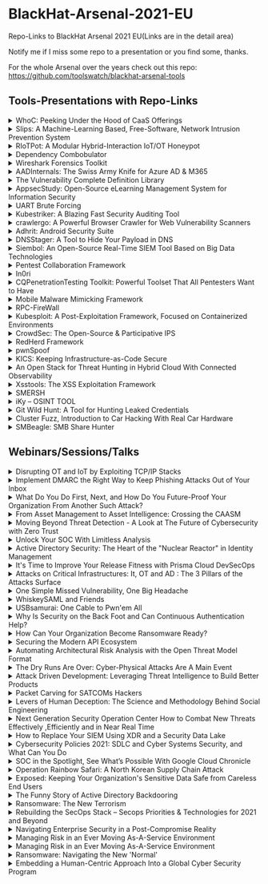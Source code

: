 # BlackHat-Arsenal-2021-EU
Repo-Links to BlackHat Arsenal 2021 EU(Links are in the detail area)

Notify me if I miss some repo to a presentation or you find some, thanks.

For the whole Arsenal over the years check out this repo:
https://github.com/toolswatch/blackhat-arsenal-tools

## Tools-Presentations with Repo-Links

<details>
  <summary>WhoC: Peeking Under the Hood of CaaS Offerings</summary>
  
Running your business-critical applications on the public cloud involves trust. You trust your cloud provider to separate your workloads from other customers' workloads. You trust your cloud provider to patch and update their software and hardware stack. For those of us with trust issues, blindly running our applications in the public cloud can be tough. Fortunately, trust can be earned through visibility, and that's where WhoC can help. WhoC provides a bit of visibility into how Container-as-a-Service (CaaS) offerings run our containers.

WhoC (Who Contains) is a container image that upon execution extracts the underlying container runtime. It doesn't try to identify the underlying runtime based on the container's cgroup configuration, the existence of a '.dockerenv' file or any other known trick. WhoC exfiltrates the actual container runtime binary from the underlying host.

In this talk Yuval will walk you through how WhoC works and show a demo in a popular CaaS offering. You'll learn a surprising truth: Linux containers can actually access one host file - the container runtime. 
  
  [https://github.com/twistlock/whoc](WhoC)

</details>

<details>
  <summary>Slips: A Machine-Learning Based, Free-Software, Network Intrusion Prevention System</summary>
  
Slips is a behavioral-based intrusion prevention system, and the first free software to use machine learning to detect attacks in the network. It is a modular system that profiles the behavior of IP addresses and performs detections in time windows. Slips' modules detect a range of attacks both to and from the protected device. Slips connects to other Slips using P2P, and exports alerts to other systems.

Slips works in several directionality modes. The concept of home network is not used to choose which detection to apply, but to choose which profile to analyze. The user can choose to detect attacks coming *to* or going *from* these profiles. This makes it easy to protect your network but also to focus on infected computers inside your network.

Among its modules, Slips includes the download/manage of external Threat Intelligence feed (including our laboratory's own TI feed), whois/asn/geocountry enrichment, a LSTM neural net for malicious behavior detection, port scanning detection (vertical and horizontal) on flows, long connection detection, etc. The decisions to block profiles or not are based on ensembling
algorithms. The P2P module connects to other Slips to share detection alerts.

Slips can read packets from the network, pcap, Suricata, Zeek, Argus and Nfdump, and can output alerts files and summaries. Having Zeek as a base tool, Slips can correctly build a sorted timeline of flows combining all Zeek logs. Slips can send alerts using the STIX/TAXII protocol.

More importantly, the Kalipso Node.js interface allows the analysts to see the profiles' behaviors and detections performed by Slips modules directly in the console. Kalipso displays the flows of each profile and time window and compares those connections in charts/bars. It also summarizes the whois/asn/geocountry information for each IP that communicates with a protected device.

  
  [https://github.com/stratosphereips/StratosphereLinuxIPS](Slips)

</details>

<details>
  <summary>RIoTPot: A Modular Hybrid-Interaction IoT/OT Honeypot</summary>
  
  With attacks against Internet of Things (IoT) and Operational Technology (OT) protocols increasing, we need proper defensive tools as well as methods for studying adversarial techniques. RIoTPot is a novel IoT/OT honeypot that is written in Go and moves beyond the traditional binary world of low vs. high interaction level. It achieves this via a modular architecture that allows for hybrid deployment of low-interaction along with high-interaction components (based on containerization techniques) as per users' preferences. RIoTPot emulates a multitude of common IoT and OT protocols such as CoAP, MQTT, Modbus, Telnet, AMQP, SSH, HTTP and UPnP.
  
  [https://github.com/aau-network-security/riotpot](RIoTPot)

</details>

<details>
  <summary>Dependency Combobulator</summary>
  The Dependency Combobulator is a modular and extensible framework to detect and prevent dependency confusion leakage and potential attacks. This facilitates a holistic approach for ensure secure application releases that can be evaluated against different sources (e.g., GitHub, Artifactory) and many package management schemes (e.g., ndm, pip, maven).

The framework can be used by security auditors, pentesters and even baked into an enterprise's application security program and release cycle in an automated fashion.
 
  https://pythonrepo.com/repo/apiiro-combobulator-python-security

</details>

<details>
  <summary>Wireshark Forensics Toolkit</summary>
  
  Wireshark is the most widely used network traffic analyzer. It is an important tool for both live traffic analysis & forensic analysis for forensic/malware analysts. Even though Wireshark provides incredibly powerful functionalities for protocol parsing & filtering, it does not provide any contextual information about network endpoints. For a typical analyst, who has to comb through GBs of PCAP files to identify malicious activity, it's like finding a needle in a haystack.

Wireshark Forensics Toolkit is a cross-platform Wireshark plugin that correlates network traffic data with threat intelligence, asset categorization & vulnerability data to speed up network forensic analysis. It does it by extending Wireshark native search filter functionality to allow filtering based on these additional contextual attributes. It works with both PCAP files and real-time traffic captures.

This toolkit provides the following functionality
- Loads malicious Indicators CSV exported from Threat Intelligence Platforms like MISP and associates it with each source/destination IP from network traffic
- Loads asset classification information based on IP-Range to Asset Type mapping which enables filtering incoming/outgoing traffic from a specific type of assets (e.g. filter for 'Database Server', 'Employee Laptop' etc)
- Loads exported vulnerability scan information exported from Qualys/Nessus map IP to CVEs.
- Extends native Wireshark filter functionality to allow filtering based severity, source, asset type & CVE information for each source or destination IP address in network logs

[https://github.com/rjbhide/wireshark-forensics-plugin](wireshark-forensics-plugin)
</details>


<details>
  <summary>AADInternals: The Swiss Army Knife for Azure AD & M365</summary>
  
AADInternals is a popular attacking and administration toolkit for Azure Active Directory and Microsoft 365, used by red and blue teamers worldwide. The toolkit is written in PowerShell, making it easy to install and use by anyone familiar with the Microsoft ecosystem.

With AADInternals, one can create backdoors, perform elevation of privilege and denial-of-service attacks, extract information, and even bypass multi-factor authentication (MFA).

Join this session to see in action the research results conducted during the past two years, including a new technique to extract AD FS signing certificates remotely.
  
https://github.com/Gerenios/AADInternals

</details>

<details>
  <summary>The Vulnerability Complete Definition Library</summary>
  
More and more security researchers treat source code as a database and use code patterns to search or query potential vulnerabilities. At the Black Hat 2021 USA conference, the 360 ​​Alpha Lab team disclosed how to use code patterns to find 11 CVEs on Chrome, and developed a 0day exploit based on this. The code pattern is essentially a set of conditions for the code, and the code that satisfies certain conditions is very likely to have vulnerabilities. However, the industry does not seem to have a publicly available tool that can accurately describe or define the necessary and sufficient conditions for a specific vulnerability. Although CodeQL (https://securitylab.github.com/tools/codeql/) is already trying to convert the vulnerability described in natural language in Common Weakness Enumeration (https://cwe.mitre.org/) into query sentences , But most of its query conditions are sufficient and non-essential conditions to form a specific vulnerability, that is, it does not include all the circumstances that form this vulnerability. These query sentences avoid the conditions that CodeQL is difficult to process or describe to improve the success rate of the query. And I personally think that the grammatical rules of SQL often cannot intuitively describe the constraints of the code and the code running process, and a large number of built-in query processes also make the learning cost higher.

Therefore, I have developed a complete definition library for vulnerabilities and believe that this library has two main advantages. First, this library can describe constraints with syntax, design ideas, and keywords similar to the code used by developers, which makes this tool have a lower learning cost. Second, this library is designed to describe the necessary and sufficient conditions for the formation of vulnerabilities. The necessary and sufficient conditions here is used to describe all possible situations that form the vulnerabilities. We should not artificially modify the search conditions to make it easier for the algorithm of the search program to search for results, but should let the search algorithm determine by itself how to search can speed up the display of results.

This library is developed based on LLVM's AST (Abstract Syntax Tree) and the constraint solver STP (Simple Theorem Prover), and supports the description of constraints on objects such as control flow, data flow, value size, variable relations, variable types, variable names, etc. The library will also contain a batch of vulnerability definitions I wrote and a simple search algorithm. I will use a simple example to demonstrate how the algorithm finds a vulnerability in a specific situation based on the vulnerability definition. All source code will be hosted on github, you can download and study by yourself.  
  
 https://github.com/antgroup-arclab/TheVulnerabilityCompleteDefinitionLibrary 

</details>


<details>
  <summary>AppsecStudy: Open-Source eLearning Management System for Information Security
</summary>
Because preventing vulnerability is less costly than redeveloping the complete application, infosec education and training become more and more actual. As a result, developers can greatly reduce the risk and expense from cyber attacks in the future by creating secure code. In addition, training the team based on the security assessment results to correct actual errors provides ongoing protection for existing and future products.

Since studying is impossible without a practical part, providing hands-on lab training for developing teams is a necessary step.
AppsecStudy - an open-source platform for seminars, training, and organizing courses for practical information security for developers and IT specialists. This tool has all the built-in basic requirements needed for organizing normal and productive training.
  
https://appsec.study
  
https://github.com/zzzteph/appsec.study
  
</details>

<details>
  <summary>UART Brute Forcing</summary>
  
With the growth of embedded systems the ability to exploit UART has become a key component of a Hardware Vulnerability Assessment. This tool focuses on Bute Forcing UART connections on embedded devices. It allow uses to define a brute forcing process for a wide variety of embedded systems

https://github.com/Merimetso-Code/UART-Hacking
</details>

<details>
  <summary>Kubestriker: A Blazing Fast Security Auditing Tool</summary>
  
Kubestriker performs numerous in depth checks on kubernetes infrastructure to identify any misconfigurations which make organisations an easy target for attackers and safeguards against potential attacks on Kubernetes clusters.

https://github.com/vchinnipilli/kubestriker
  
</details>

<details>
  <summary>crawlergo: A Powerful Browser Crawler for Web Vulnerability Scanners</summary>
  
crawlergo is a browser crawler that uses chrome headless mode for URL collection. It dynamically finds all URL requests contained in a web page through powerful automated intelligent analysis and de-duplication, providing comprehensive and high quality input for subsequent web vulnerability scanning.
  
  https://github.com/Qianlitp/crawlergo
  
</details>

<details>
  <summary>Adhrit: Android Security Suite</summary>
  
Adhrit is an open-source Android application security analysis suite. The tool is an effort to find an efficient solution to all the needs of mobile security testing and automation. Adhrit has been built with a focus on flexibility and modularization. It currently uses the Ghera benchmarks to identify vulnerable code patterns in the bytecode. Apart from bytecode scanning, Adhrit can also identify hardcoded secrets within Android applications. The tool also comes with a built-in integration to popular softwares like Jira and Slack which can be configured to automate and streamline the Android application review process. Adhrit has been presented at conferences like Black Hat Asia, OWASP Seasides and Cysinfo.
  
https://github.com/abhi-r3v0/Adhrit
</details>

<details>
  <summary>DNSStager: A Tool to Hide Your Payload in DNS</summary>
  
  DNSStager is an open-source project based on Python used to hide and transfer your payload using DNS.

DNSStager will create a malicious DNS server that handles DNS requests to your domain and return your payload as a response to specific record requests such as AAAA or TXT records after splitting it into chunks and encoding the payload using different algorithms.

DNSStager can generate a custom agent written in C or GoLang that will resolve a sequence of domains, retrieve the payload, decode it and finally inject it into the memory based on any technique you want.

You can edit the code of the DNSStager agent as you wish, and build it using your own custom execution techniques.

The main goal of using DNSStager is to help red teamers/pentesters to deliver their payloads in a stealthy channel using DNS.

  
  https://github.com/mhaskar/DNSStager
</details>

<details>
  <summary>Siembol: An Open-Source Real-Time SIEM Tool Based on Big Data Technologies
</summary>
  Siembol is an in-house developed security data processing application, forming the core of an internal Security Data Platform.

Following the experience of using Splunk, and as early adopters of Apache Metron, the team needed a highly efficient, real-time event processing engine with fewer limitations and more enhanced features. With Metron now retired, Siembol hopes to give the community an evolved alternative.

Siembol improvements over Metron:
- Components for real-time alert escalation: CSIRT teams can easily create a rule-based alert from a single data source, or they can create advanced correlation rules that combine various data sources. Moreover, Siembol UI supports importing a Sigma rule into Siembol alerting.
- Ability to integrate with other systems using dedicated components and plugin architecture for easy integration with incident response tools
- Advanced parsing framework for building fault-tolerant parsers
- Enhanced enrichment component allowing for defining rules and joining enrichment tables
- Configurations and rules are defined by a modern Angular web application, with a git-based approval process
- Supports OAuth2/OIDC for authentication and authorization in Siembol UI
- Easy installation for use with prepared docker images, helm charts and quick start guide

Siembol Use Cases:
- SIEM log collection using open-source technologies
- Detection tool for discovery of leaks and attacks on infrastructure
- Real-time stream Sigma rule evaluation without need to index logs

 https://github.com/G-Research/siembol 
</details>

<details>
  <summary>Pentest Collaboration Framework</summary>
  
Pentest Collaboration Framework - An opensource, cross-platform and portable toolkit that allows you to exchange information on the penetration testing process. It also contains a model of differentiation of rights for use by several teams or independent researchers.

One of latest major updates from previous Black Hat conference is a new feature - issue templates library which allow pentesters to create issues much more faster!
  
  https://gitlab.com/invuls/pentest-projects/pcf
</details>

<details>
  <summary>In0ri</summary>
  
Have you ever wondered how many ways there are to detect a defacement attack?

- Based on hash
- Based on signature
- Differential comparison
- Machine learning

Well, quite a lot. Nowadays, machine learning have really developed, with increasing agility and accuracy, this is
a new approach in Cyber Security in general which can adapt to new attack techniques.

In this talk, we will be presenting In0ri - a defacement detection system utilizing image-classification convolutional neural network.
There's two ways to deploy and use In0ri:
- Running off crontab by periodically visiting the URL.
- Internal agent running off the web server

With the first method, we can directly check if a path has been defaced or not.
As a system administrator, we can use the second method to check a local website with an internal Agent.

In0ri the first source machine learning project to detect defacement attacks, we will show the process of installing, training and running In0ri. After that, we will show how it succeeds to get high quality of detecting the deface attacks by using deep learning.

  
  https://github.com/J4FSec/In0ri
  
</details>


<details>
  <summary>CQPenetrationTesting Toolkit: Powerful Toolset That All Pentesters Want to Have
</summary>
  CQ Penetration Testing Toolkit supports you in performing complex penetration tests as well as shows the ways to use them, and the situations in which they apply. It guides you through the process of gathering intel about network, workstations, and servers. Common technics for antimalware avoidance and bypass, lateral movement, and credential harvesting. The toolkit allows also for decrypting RSA keys and EFS protected files as well as blobs and objects protected by DPAPI and DPAPI-NG. This powerful toolkit is useful for those who are interested in penetration testing and professionals engaged in pen-testing working in the areas of database, system, network, or application administration. Among published presented tools are CQARPSpoofer, CQCat, CQDPAPIBlobDecrypter, CQMasterKeyDecrypt, CQReverseShellGen, and many more.

https://github.com/BlackDiverX/cqtools
  
</details>

<details>
  <summary>Mobile Malware Mimicking Framework</summary>
  
Emulating malware is a great way to gain insight into the behaviour of threat actors, and to fetch the newest malware samples and modules from the source. Emulating Android malware using virtual machines is a resource intensive task that does not scale well. To resolve this, I wrote the open-source Mobile Malware Mimicking framework, or m3 in short. The framework is built to easily and scalable emulate Android malware whilst using very few resources. Currently, the renowned Anubis and Cerberus families are supported within the framework.

m3's architecture focuses on three main points: simplicity, security, and scalability. To simplify the implementation of new families, the framework is written in Java, which allows the usage of decompiled code snippets. Additionally, the framework provides internal APIs to simplify the workflow. Each bot contains a phone object, which contains many commonly used Android features in plain Java, optimised for emulation purposes. This way, decompiled code only needs minor tweaks before it is executable within the framework. The framework is secure, as unknown commands are logged and furthermore ignored. Due to its open-source nature, anyone can audit and improve the project. Due to the plain Java implementation of the bots, the framework requires very little memory, compared to the virtual machines that would otherwise be required. Adding more bots barely increases the memory usage, allowing a single machine to handle dozens of bots at once.

To use m3, one must first create one or more bots and provide all required details, after which the bots can be emulated. Logging of activities is done per bot, in both the standard output, and a log file per bot. This provides analysts with a detailed overview of the activities that occurred over time.
  
  https://maxkersten.nl/projects/m3-framework/
  
  https://github.com/ThisIsLibra/m3
</details>

<details>
  <summary>RPC-FireWall</summary>
  
In Windows based environments, RPC is the main underlying protocol required for remote administration and for Active Directory services. As such, it is often used by IT admins, but also by ransomware and advanced attackers to spread by creating remote services, scheduled tasks, DCOM objects, etc. It is also a major component in the persistency phase of attacks such as active directory DCSync, and even DC vulnerabilities such as Zerologon.

The RPC-FireWall is a simple tool to operate, which can be used by security researchers and SOC teams. It places strategically located hooks in the Windows RPC runtime, which enables the operator to audit and control every RPC call. Security researchers can use it to trace and understand how various RPC based lateral movement techniques work. SOC teams can consume the audit information, which is stored to the Event logs, into their SIEM / XDR and use it to create numerous detection rules. The RPC-FireWall also acts as a - well, firewall - which allows defenders granular control over which RPC protocols and methods are allowed, from where, by whom, etc. while potentially malicious RPC calls could be blocked. 
  
https://github.com/zeronetworks/rpcfirewall
</details>

<details>
  <summary>Kubesploit: A Post-Exploitation Framework, Focused on Containerized Environments
</summary>
  
Kubesploit is a post-exploitation HTTP/2 Command & Control server and agent written in Golang, focused on containerized environments, and built on top of Merlin project by Russel Van Tuyl (@Ne0nd0g).
It supports Go modules and has container breakout modules, kubelet attack, and scanning modules.
  
https://github.com/cyberark/kubesploit
</details>

<details>
  <summary>CrowdSec: The Open-Source & Participative IPS</summary>    
Discover CrowdSec, the open-source & participative IPS, relying on both IP behavior analysis and IP reputation. CrowdSec analyzes visitor behavior & provides an adapted response to all kinds of attacks. The solution also enables users to protect each other. Each time an IP is blocked, all community members are informed so they can also block it. Already used in 105+ countries across 6 continents, the solution builds a real-time IP reputation database that will benefit individuals, companies, institutions etc.
    
 https://github.com/crowdsecurity/crowdsec
</details>

<details>
  <summary>RedHerd Framework</summary>
  
RedHerd is a collaborative serverless framework for orchestrating a geographically distributed set of assets in order to simulate/conduct complex offensive cyberspace operations. The design and implementation of RedHerd perfectly fit the Open Systems Architecture design pattern, thanks to the adoption of both open standards and wide-spread open source software components.

The framework allows to seamlessly deploy a ready-to-use infrastructure that can be adopted for effective conduct, simulation and training purposes, by reliably joining a real-world cyberspace battlefield in which red and blue teams challenge each other to reach their goals. These elements lead to the Offensive Cyberspace Operations as a Service (OCOaaS) paradigm, which involves a complete software solution, locally set up, remotely deployed or Cloud-based, offering a layer of abstraction placed in front of the operative infrastructure and tools.

In this way, the operational actors have the opportunity to focus on the task execution, while ignoring all of the collateral activities. In addition, OCOaaS provides a flexible and quickly deployable solution to reduce costs. The RedHerd framework is a practical implementation of this model empowering the approach with strong orchestration capabilities and other additional features.
  
https://github.com/redherd-project/redherd-framework  
</details>

<details>
  <summary>pwnSpoof</summary>
  
PWNSpoof produces realistic but unique incident response logs, with plenty of customisation options and an injected attack sequence to boot. Each user session (and we produce thousands over a customisable period of time) follows a dynamic pattern, which prevents simple filtering and delivers an authentic dataset. Currently pwnSpoof generates IIS logs for dummy banking and social media applications in the standard IIS log format (W3SVC) which can be consumed by most SIEM solutions. It injects a configurable number of attacks, including login bruteforce and parameter injection.

pwnSpoof randomises session times to produce a realistic pattern of activity that idles overnight and peaks during business hours. It randomises source IPs according to a weighted geo table, providing realistic iplocation patterns such as 99% UK and 1% EU. This allows us to set attacker source IPs to countries of hacking notoriety or allow it to blend in.

pwnSpoof is able to generate unique log bundles every time so is perfect for incident response and threat hunting training serials. The student then has to find the attack amongst the high entropy background noise in order to find the indicators of compromise and comprehend the attackers activity. Typically a student will need to identify which account was compromised, the timestamp of a log or the source IP of the attacker. pwnSpoof produces a seperate answer file, which can be used directly by the student or ingested by CTF tool for points based scoring.

There's no benefit to cheating, as every student has a different challenge.
  
https://github.com/punk-security/pwnspoof  
</details>


<details>
  <summary>KICS: Keeping Infrastructure-as-Code Secure</summary>
  
Infrastructure as Code (IaC) makes deploying cloud or container configurations scalable and faster. If you are launching a microservice into a Kubernetes cluster, or even building an entire AWS virtual infrastructure, IaC can automate the deployment. By building repeatable templates you can also ensure that deployments happen exactly as you design, every time.

However, errors in infrastructure configuration are now regarded as the second biggest cause of data breaches. There are many ways to give adversaries an advantage through security misconfigurations. Overly permissive storage volumes, unauthenticated database access, or ports left open to the internet have all been a cause of compromise. The solution? Treat your infrastructure code the same as your application code. During your build process, use tools to scan for infrastructure misconfigurations. When you find them raise alerts or even break the build. 

In this session, we will discuss common types of IaC misconfigurations, and demonstrate a free, open source security tool that developers can build into their pipelines to help protect infrastructure from compromise.
  
https://github.com/Checkmarx/kics  
</details>

<details>
  <summary>An Open Stack for Threat Hunting in Hybrid Cloud With Connected Observability
</summary>
  
We present a cloud-native threat hunting architecture built on open-source technologies. The security architecture integrates SysFlow and Kestrel to provide connected endpoint observability, edge analytics, and a cyber-reasoning stack that enables threat hunters to quickly and uniformly perform threat hunting and investigation across cloud and premise environments. This facilitates a new threat discovery methodology in which declarative hunting flows automate the search for behavioral attack patterns and indicators of compromise in telemetry data streams that are automatically tagged with attack TTPs. We show how these two open-source frameworks can deploy and scale natively on cloud environments to discover attacks and security breaches against cloud services and container infrastructures.

SysFlow is an open observability framework that lifts and normalizes the representation of system activities into a compact entity-relational format that records workload behaviors by connecting single-event and volumetric flow representations of process control flows, file interactions, and network communications. It drastically reduces data footprints over existing approaches and is particularly suitable for large scale cloud-wide monitoring and forensic investigation of sophisticated cyber-attacks that may not be discovered for long periods of time.

Kestrel is a threat hunting language for creating composable, reusable, and shareable hunt flows. It brings two key innovations to the security community: (i) a composable way of expressing hunting knowledge for threat hypothesis development and reasoning over entity-relational data abstractions, and (ii) an open-source language runtime to compute how to perform hunting steps and execute them in a distributed fashion at the local hunting site, remote data sources, and in the cloud.

We will demonstrate through live threat hunting scenarios how the two open-source projects can help create a powerful open platform for gaining operational awareness and alleviating key pain points in integrating security solutions into a "single-pane-of-glass" for effective and shareable threat hunting in the cloud.

https://github.com/opencybersecurityalliance/kestrel-lang
</details>

<details>
  <summary>Xsstools: The XSS Exploitation Framework</summary>
  
  XSS is one of the most common bug found on web application but the impact is often underestimated, and I think we can blame POC doing only an alert for that.While proving arbitrary code execution seems enough for bug hunters, people with less security knowledge may fail to grasp all the thing we can do with a bit of JavaScript.
It's our job to explain and prove the impact but writing custom payload for every scope can be tiresome, because a XSS can trigger it a lot of different context reusing the same attack is often impossible.

Xsstools is a new exploitation framework from bug bounty hunter and red teamer. It will help you build powerful and reusable payload that can be "compiled" to work in every situation.

The framework come with all the common goodies you might need:
- form submission with csrf token
- data exfiltration via multiple channels
- click and keylogger
- DOM manipulation
- Clickjacking helpers
- and much more

New features will be released for Black Hat armory:
- cache only spidering
- persistent exploitation

This tool is available on GitHub https://github.com/yeswehack/xsstools under GPL-3.0 License. 
</details>

<details>
  <summary>SMERSH</summary>

It's a collaborative open source tool to manage pentest campaigns.
You can install it via Docker ( it includes an Angular front end with a symfony API )
There is also a python client for the bearded ones.
The graphical interface allows you to add your scope and vulnerabilities and exchange information with your hacker partners in a Quick and easy way (also possible to generate report).

https://github.com/CMEPW/Smersh
  
</details>

<details>
  <summary>iKy – OSINT TOOL</summary>
  
iKy is an Open Source project. From an e-mail or other selectors (username, twitter, instagram, etc) it tries to collect data to later convert them into visual information
OSINT tools are many and varied. But with iKY it was sought, apart from a good performance, an attractive graphic visual supported by the fact that neuroscientifically the brain interprets images better and faster than numbers and letters

https://github.com/kennbroorg/iKy
</details>

<details>
  <summary>Git Wild Hunt: A Tool for Hunting Leaked Credentials
</summary>
  
Git Wild Hunt is a tool designed to search and identify leaked credentials at public repositories such as Github. Git Wild Hunt searches for footprints and patterns of over 38 of the most used secrets/credentials on the internet, especially those used in Devops and IT Operations. This tool helps developers and security operation departments discover leaked credentials in public repositories. This tool is also a recon tool for red teamers and pentesters, as it also provides metadata from leaks such as usernames, company names, secret types, and dates.

https://github.com/d1vious/git-wild-hunt
</details>

<details>
  <summary>Cluster Fuzz, Introduction to Car Hacking With Real Car Hardware</summary>
  
Join us for hands-on interaction with the PD0 'Car in a box' -- a fully working test platform for automotive security including most of the ECUs from a 2014 Peugeot 208. Attendees will receive a quick introduction to CAN bus networks, how they are insecure by default, and how this can be exploited to change data and displays. All laptops will be equipped with a nano-can adapter and an instrument cluster which will have some scripts to allow fuzzing of the clusters. As a bonus, we will be using Twitter to control some of the dials on PD0 by tweeting specific information.
  
https://github.com/mintynet/car-in-a-box
  
</details>

<details>
  <summary>SMBeagle: SMB Share Hunter</summary>
  
SMBeagle is executed on end-user devices with a standard domain users account.  SMBeagle will then identify all connected networks using existing mapped drives, application connections, local networks and subnet masks.  SMBeagle will then scan all identified network ranges for open SMB shares.  Once it finds an SMB connection it will audit the file and folder structure and record the applied permissions.

This information is logged in an elastic index to be dashboarded within Kibana.  Giving application owners and IT operation teams greater insight into what network shares are available to users and highlight insecure network shares which are susceptible to RANSOMWARE attacks.

SMBeagle can be run multiple times from multiple user contexts to identify the business risk to RANSOMWARE.

SMBeagle can be used during a pentest engagement to identify business-sensitive data and system credentials in configuration files and scripts. We believe SMBeagle will become a defacto tool for all stages of pentesting, allowing low privilege windows domain accounts to find vector for privilege escalation and allowing privileged accounts to quickly identify collections of sensitive business data.

Utilising elastic backend storage provides rich data filtering and analysis, with auto documentation.
  
https://github.com/punk-security/SMBeagle

</details>

## Webinars/Sessions/Talks

<details>
  <summary>Disrupting OT and IoT by Exploiting TCP/IP Stacks</summary>
  
We will demonstrate an attacker’s journey to disrupt a model smart building - which could be a residence, an office, or any critical facility like a hospital - using only TCP/IP stack vulnerabilities, which are known to affect large numbers of devices at a time.

Attendees will interact with a tool to identify the TCP/IP stack running on a target device (using techniques such as banner grabbing, ICMP querying and TCP fingerprinting), a static analysis tool to find DNS-based vulnerabilities on TCP/IP stacks, and finally an exploit scenario involving a DNS-based RCE on a development board, an FTP-based DoS on a PLC and a TCP-based DoS on the switch connecting them.

The physical effects on the model building include switching on or off lighting and ventilation systems. We will also discuss how a similar exploit scenario can lead to other types of physical effects in critical infrastructure.
 
  https://www.forescout.com/resources/amnesia33-how-tcp-ip-stacks-breed-critical-vulnerabilities-in-iot-ot-and-it-devices/
  
  !!!404 at the Webinar Link at the bottom of the pages!!! Maybe you got more luck

</details>

<details>
  <summary>Implement DMARC the Right Way to Keep Phishing Attacks Out of Your Inbox</summary>
  
DMARC, SPF, and DKIM are global anti-domain-spoofing standards, which can significantly decrease phishing attacks. Implemented correctly they allow you to monitor email traffic, quarantine suspicious emails and reject unauthorized emails. But less than 30% of organizations are actually using them. And even fewer are using them correctly.

In this session, Roger Grimes, KnowBe4’s Data-Driven Defense Evangelist, will teach you how to enable DMARC, SPF, DKIM the right way. You’ll learn:

    How to best configure DMARC and other defenses to prevent phishing attacks
    What common configuration mistakes organizations make
    Why a strong human firewall is your best last line of defense
  
https://blog.knowbe4.com/implement-dmarc-the-right-way-to-keep-phishing-attacks-out-of-your-inbox
</details>


<details>
  <summary>What Do You Do First, Next, and How Do You Future-Proof Your Organization From Another Such Attack?</summary>
  
You have just learned that your organization has been hit with a new variant of REvil ransomware
Every minute counts. What you do first, next, and how you future-proof your organization from another such attack is critical in the first 24 hours of a breach.
Join us for “Race Against Time,” a simulation event where Cortex, by Palo Alto Networks, provides the critical steps Security Operations teams need to do in the first 24 hours to investigate and respond to an attack.  
  
</details>


<details>
  <summary>From Asset Management to Asset Intelligence: Crossing the CAASM</summary>
  
As the sprawl of devices, device types, and solutions continues to skyrocket, environments only grow more complex.
But there's good news: asset management has evolved. Today’s “asset intelligence” moves from a spreadsheet approach to an API-driven, always up-to-date view into all assets via integrations of existing tools, data correlation at scale, and querying capabilities to find and respond to gaps. Join this session to learn how asset intelligence and the emerging Cyber Asset Attack Surface Management (CAASM) category improves security hygiene, reduces manual work, and remediate gaps.
  
https://store.isaca.org/s/community-event?id=a334w000004SGuCAAW
</details>

<details>
  <summary>Moving Beyond Threat Detection - A Look at The Future of Cybersecurity with Zero Trust</summary>
  
Join ThreatLocker CEO, Danny Jenkins as he discusses the state of cybersecurity and how to protect against ransomware with a zero trust architecture.
</details>

<details>
  <summary>Unlock Your SOC With Limitless Analysis</summary>
  
Imagine if you never again had to discard data, performing machine learning, threat intelligence lookups, proactive hunting, and more — at cloud scale, with no interruptions to your workflows.
Join this talk to explore the possibilities unlocked by the power to analyze all of your security-relevant data. Tackle any conceivable SecOps use case by exploring data from across your entire stack of technologies and applications. Uncover long-dwelling threats and markers of newly discovered exploits by examining years of data. And do it all with Elastic Security, the world’s only free and open SIEM and XDR solution.
  
https://www.elastic.co/de/webinars/unlock-your-soc-stop-threats-with-limitless-xdr  
</details>


<details>
  <summary>Active Directory Security: The Heart of the "Nuclear Reactor" in Identity Management</summary>
  
In all the recent breaches, attackers had one goal: to gain access to privileged accounts and roam freely through the network. They can then target sensitive assets and make Ransomware or data exfiltration breach attacks effective.

Behind identity thefts, there is always an insecure Active Directory (AD) deployment. AD is the Heart of the "Nuclear Reactor" of identity management. It has become a prime target for attackers to elevate privileges and facilitate lateral movement. 

In this session, we'll cover the main attack paths on AD, and how identity management programs need to evolve from a semi-annual audit stage to near-real-time prevention and detection capability around Active Directory.
  
  https://www.tenable.com/events/black-hat-europe-2021
</details>

<details>
  <summary>It's Time to Improve Your Release Fitness with Prisma Cloud DevSecOps</summary>
  
It's time to align security to the app lifecycle, improve the developer experience, and ensure we are releasing apps that are safe the first time, every time. With Prisma Cloud, customers don’t need to wait until the application is running to identify security risks. Prisma Cloud eliminates the necessity to review lots of security alerts and iterate your apps once again, adding overhead on developers and affecting your release fitness. We help you improve release velocity and the reliability of your apps as well as support your overall agility as a business.
  
  https://www.paloaltonetworks.com/prisma/cloud/devsecops
  
</details>

<details>
  <summary>Attacks on Critical Infrastructures: It, OT and AD : The 3 Pillars of the Attacks Surface</summary>
  
Attacking critical infrastructures is not just a matter of cybercrime. Its impact extends far beyond. When a hospital is down for days or a water supplier is compromised, these attacks have profound human consequences.

IT, OT and Active Directory are the 3 pillars of the attack surface in critical infrastructure systems. New paradigms, like remote work and cloud adoption, are increasing the risk to systems newly exposed to the Internet.

In this session, we will focus on an example in the Healthcare industry to show how to mitigate this risk by having a continuous, unified approach to risk-based vulnerability that embraces IT and OT assets and Active Directory.

https://www.tenable.com/events/black-hat-europe-2021
</details>

<details>
  <summary>One Simple Missed Vulnerability, One Big Headache</summary>

Developers are often regarded as the superhumans that know it all and can do everything. This is more than often true, however, if we start blaming them for errors in the security specter of their code we are doing them wrong. It is not their fault, but more the overall way on how development is completed from the architecture to the release. This presentation will explore how easy it is to miss security-related details that can be used by attackers to breach the victim’s data. If these go undetected throughout your SDLC and make it through your DevOps process to the release, then devastation is unavoidable. Therefore, we will conclude by showing you how to identify them at the right place and time to avoid delays in your delivery schedule.

https://www.cybersecuritycloudexpo.com/global/talk/virtual-presentation-one-simple-missed-vulnerability-one-big-headache/
</details>

<details>
  <summary>WhiskeySAML and Friends</summary>
  
Solorigate was one of the most significant cybersecurity attacks we have ever faced. One tactic used during the attack was to extract a token signing certificate from the on-prem Active Directory Federation Services (ADFS) server. With the certificate, adversaries were able to impersonate any user of the target organization and exfiltrate information. The technique used to extract the certificate required access to the target server.

Secureworks is constantly conducting primary research to find new vulnerabilities and techniques the adversaries may exploit. Based on this research, we are also conducting applied research to build proofs-of-concept and tools to demonstrate and automate the exploitations.

In this talk, we will introduce a new technique that allows extracting the signing certificate remotely without logging in on the target server. We'll cover the conceptual design of the new technique and walk through how it was developed and we will introduce/demonstrate three tools written in Python, which allows performing the whole attack remotely and automatically with a small input data set and the weaponization of the technique.
  
  https://www.secureworks.com/blog/going-for-the-gold-penetration-testing-tools-exploit-golden-saml
  
</details>

<details>
  <summary>USBsamurai: One Cable to Pwn'em All</summary>
  
During the last years, hardware implants have become a popular attack vector in air-gapped environments such as industrial networks: Stuxnet (2010), Operation Copperfield (2017), and the recent ransomware attack that has led to a shutdown in a US natural gas facility are only some notable cases. In parallel, in an effort to raise the bar of red-teaming operations, security researchers have been designing and releasing powerful open-source devices with the intent to make Red-Teaming operations even more interesting and disruptive. Smoothing the path to new TTPs and improving old ones. As a result, hardware implants should always be included in the threat modeling of an industrial facility.
  
</details>

<details>
  <summary>Why Is Security on the Back Foot and Can Continuous Authentication Help?</summary>
  
Digital technology developments have been turbo-charged in the past 18 months. Organizational engagement with customers and citizens has been reimagined. Running an enterprise, irrespective of size, has evolved dramatically. The pace of change shows little sign of slowing, and organizations are battling to keep up with and get ahead of demand and what their competition is capable of. The security function has had to turn on a sixpence and security has gone “haywire” in attempts to match the pace of organizational change. What can they do to get ahead of the game? Identity isn’t a bad place to start, and in this session we look at the challenges facing the organization from a security perspective and the role of continuous authentication in addressing these challenges over the next few years.

</details>

<details>
  <summary>How Can Your Organization Become Ransomware Ready?</summary>
  
Ransomware attacks have rapidly increased in frequency and severity. What was initially considered a nuisance has been adopted by sophisticated attackers in complex, multi-phased attacks. The total cost of ransomware attacks can climb into millions of dollars. This is why Pentera, the Automated Security Validation platform, added the first active ransomware emulation framework, applying real and safe ransomware tactics and techniques, to your organization’s framework. This framework enables you to validate your organization’s readiness against a ransomware attack at any given moment.

  
</details>

<details>
  <summary>Securing the Modern API Ecosystem</summary>
Stopping API attacks requires a 360-degree view of API security risks and collaboration between security and development teams. From secure API development and testing to runtime threat defense, through continuous API posture management, APIs present a new attack surface to defend. We will explore strategies to efficiently achieve an active, sophisticated API defense posture across each phase of the API lifecycle. A key focus will be on practices that employ automation to dramatically improve control and without stifling innovation and speed.

  https://www.eccu.edu/how-can-you-secure-the-modern-api-ecosystem/
  
</details>

<details>
  <summary>Automating Architectural Risk Analysis with the Open Threat Model Format</summary>
  
Architectural risk analysis is a crucial security activity that’s typically carried out manually in workshops. Although valuable, they are often time-consuming, and with engineering teams under increasing pressure to deliver software faster, they require techniques to automate as much of the process as possible.
Fraser will explore these challenges and how Infrastructure as Code is uniquely able to meet them. He’ll introduce the Open Threat Model (OTM) format and how to create files automatically using open source tools. We’ll look at how you can operationalize threat modeling with OTM into a DevSecOps workflow - useful if you have multiple teams using different technologies.

</details>


<details>
  <summary>The Dry Runs Are Over: Cyber-Physical Attacks Are A Main Event
</summary>
  SolarWinds. Oldsmar. JBS. Colonial Pipeline. High-impact cyberattacks on our physical world have leapt from thriller movie theories to real-time calamities. From disruptions in fuel production and delivery to shortages of meat and cheese on grocery store shelves, these attacks have very real consequences. Making matters worse, bad actors have set the precedent to demand growing ransoms by staging increasingly brazen attacks. Join us to explore a brief history of how we got here, why these attacks are so seemingly easy to conduct, and what we should do to keep them from escalating to dangerous new heights.

</details>

<details>
  <summary>Attack Driven Development: Leveraging Threat Intelligence to Build Better Products
</summary>
Nearly every organization claims to do vulnerability research and threat intelligence, but how does that filter into building a better product? At Trend Micro, our end-to-end lifecycle of threat research allows us unparalleled access into all phases of the lifecycle of a bug: from finding to reporting to patching to exploitation. At each stage of this process, information about the vulnerability provides defenders the opportunity to implement strategies to mitigate the threat. This talk covers the various types of investigation and analysis done by Trend researchers and how this data improves products to provide class-leading protections for our customers.

  
  https://www.youtube.com/watch?v=ltzuP1wFZjQ
</details>

<details>
  <summary>Packet Carving for SATCOMs Hackers</summary>
  
Satellite broadband services from geostationary orbit are often unencrypted and can leak important and sensitive information to anyone with basic hardware and software knowledge. In this lab, we'll get some hands-on experience working with modern satellite internet protocols. We'll have environments set up where you can play with satellite data in a variety of formats and use open-source tools to convert satellite traffic recordings into meaningful traffic captures. The labs are designed for diverse backgrounds and skill levels so no prior experience with programming, SATCOMs, or protocol reversing is necessary, but, if you have it, there's stuff that should be fun for you too.
  
</details>

<details>
  <summary>Levers of Human Deception: The Science and Methodology Behind Social Engineering
</summary>
  
No matter how much security technology we purchase, we still face a fundamental security problem: people. Explore the different levers that social engineers and scam artists pull to make us more likely to do their bidding.
Roger will share his insights and examples of mental manipulation in everyday life: from the tactics used by tricky advertisers to sophisticated social engineering and online scams. Additionally, we’ll look at how to ethically use the very same levers when educating your users.
Key Takeaways

    The Perception Vs. Reality Dilemma 
    Understanding the OODA (Observe, Orient, Decide, Act) Loop 
    How social engineers and scam artists achieve their goals by subverting
    How we can defend ourselves and our organizations
  
https://techtalksummits.com/event/virtual/webinar/levers-of-human-deception-the-science-and-methodology-behind-social-engineering2
</details>

<details>
  <summary>Next Generation Security Operation Center How to Combat New Threats Effectively ,Efficiently and in Near Real Time</summary>
  
Current SOCs typically focus on SIEM as the nerve centre and hub. And the standard modus operandi has been to onboard all log sources from Network, (Hosts) OS, Endpoints and Cloud (rarely possible) and then hope for magic (correlation) to happen. There is a substantial time wasted in setting it up by ‘tuning’ log sources. And there is a huge challenge as a hierarchy of L1-L3 analysts is set up so even when there are real security issues- it takes too much time to actually respond in a timely manner.
So in short, Gen 1 SoCs are : too expensive to run, too slow to react and still do not do the job effectively.
The solution lies in a better way to set up Stiching of data across Network, Endpoints and Cloud Telemetry that clearly indicates that when a security incident has happened- its impact on Network, Hosts, Endpoints and Cloud is ‘stitched’ into 1 story. Thus giving the analysts a proper ‘Stitch(ed) story) in Time’ to act quickly. 

https://www.cybersecuritycloudexpo.com/global/talk/next-generation-security-operations-centre-how-to-combat-new-threats-effectively-efficiently-and-in-near-real-time-basis/
</details>


<details>
  <summary>How to Replace Your SIEM Using XDR and a Security Data Lake
 </summary>
  
NETGEAR gained a clarity into incidents using automatic investigations of alerts and threat signals, with advanced correlations across attack surfaces, delivering the essential context the SOC needs to act on legitimate threats.

By combining Hunters XDR with Snowflake’s Security Data Lake, the retailer eliminated the high data storage costs associated with SIEM, allowing NETGEAR to stop making sacrifices on data retention and avoid compromising on the number of data sources.
  
https://www.youtube.com/watch?v=7EUXAhO_QDo
</details>


<details>
  <summary>Cybersecurity Policies 2021: SDLC and Cyber Systems Security, and What Can You Do
</summary>
  
2021 holds a special place in infosec land when it comes to novel cyber attacks — from ransomware supply-chain incidents like Kaseya’s, where threat actors demanded a $70 million ransom, to $600 million heists against cryptocurrency exchanges, stemming from exploits or rogue insiders, to next-generation attacks like the Codecov incident and threats to open-source ecosystems.

Join this session to learn about the latest developments in the areas of cybersecurity laws and policy that governments around the world—US, UK, EU, are introducing, and what your organization can do—with a special focus on SBOMs and software supply-chain security.
</details>


<details>
  <summary>SOC in the Spotlight, See What’s Possible With Google Cloud Chronicle
</summary>
  
Google Cloud is taking a radically different approach to solving the modern security challenges of the SOC. Our decades of experience pioneering differentiated approaches to security inform our most powerful security offerings like Chronicle.

Learn how you can leverage a new solution-driven approach to transform your SOC and hear lessons learned from our customers like BBVA and Viacom/CBS who are implementing Chronicle and our security models in complex environments.  
</details>

<details>
  <summary>Operation Rainbow Safari: A North Korean Supply Chain Attack</summary>
North Korea conducted multiple operations against entities involved in COVID-19 related research and policy development throughout 2020.
NICKEL ACADEMY (aka Lazarus, Labyrinth Chollima, Zinc) and NICKEL KIMBALL (Kimsuky) were both publicly reported to be conducting COVID-related campaigns. One group that didn’t make the headlines was NICKEL HYATT (aka Stonefly, Silent Chollima, Andariel). This presentation will walk through a network intrusion at a life sciences company that Secureworks assisted , highlighting adversary tradecraft and exploring defender options for detections and response.
</details>

<details>
  <summary>Exposed: Keeping Your Organization's Sensitive Data Safe from Careless End Users</summary>

While data security is at the forefront for many IT and security teams, for most employees, security is an afterthought. They just want to access the data they need, when they need it, to do their jobs. And if security practices feel too cumbersome or complicated, they’ll find workarounds—or worse, skip security altogether. This creates dangerous vulnerabilities, especially in today’s hybrid office/remote environment. Organizations must find the balance between data security and usability so end users don’t bypass important practices.
Join PKWARE’s Arif Khan as he discusses the challenges of data security versus usability and finding the right balance.
  
  https://www.grcworldforums.com/on-demand-content/exposed-keeping-your-organizations-sensitive-data-safe-from-careless-end-users/2813.article
</details>

<details>
  <summary>The Funny Story of Active Directory Backdooring</summary>
  
Security practitioners know that Active Directory (AD) is the top target for privilege escalation and lateral movement during an attack, but did you know that AD is an inexhaustible reservoir for creating backdoors? During this session, we will explain how AD can be hijacked to create backdoors that can be used for future infections. We will also discuss how to spot them, as well as remediations to clean up AD following an APT or ransomware attack.
  

</details>

<details>
  <summary>Ransomware: The New Terrorism</summary>
  
While encryption serves as a fundamental element of data security, when it is used by an adversary to deny organizations access to their own data, the consequences can be devastating. Recent security incidents directed at critical infrastructure have resulted in the United States DOJ and FBI elevating the severity of ransomware to considered on par with terrorism. Ransomware gangs, with ties to criminal organizations worldwide, have been tied to some of the most destructive attacks in recent years. Omdia will outline some of the challenges that organizations face in their ability to prepare for and respond to ransomware attacks and highlight best data security practices to help mitigate the hurdles of this evolving threat.
  
https://omdia.tech.informa.com/OM019416/Ransomware-The-new-terrorism

</details>


<details>
  <summary>Rebuilding the SecOps Stack – Secops Priorities & Technologies for 2021 and Beyond</summary>
  
Enterprise cybersecurity operations (SecOps) technology architectures have remained surprisingly static over the past decade. Today, a confluence of long-awaited technology advancements and unexpected global events are ushering in a new generation of SOC capabilities, and with them dramatic ramifications. This presentation will not only examine how industry changes are affecting SecOps business and technical priorities but also how solutions are evolving to realign and even remake the SOC technology stack.  Specific areas of focus will include:

    Omdia's view of enterprise SOC technology priorities, based on exclusive survey results
    Detailing how Next-Generation SIEM solutions will drive enterprise threat detection & response evolution
    Understanding the emerging XDR technology landscape, and the implications for traditional SIEM-based SOC architectures

https://vimeo.com/578500429
</details>

<details>
  <summary>Navigating Enterprise Security in a Post-Compromise Reality</summary>
  
Every organisation gets compromised - it’s how fast you detect and respond to an incident that counts. This is especially important when you look at trends like the overnight move to remote work, the rise in encrypted traffic and acceleration of cloud adoption, as well as the proliferation of enterprise IoT that have expanded the attack surface and complicated the job of security professionals. We’ll explore those trends and the opportunity that lay ahead for security teams post-compromise to prevent an event that results in an outage or an incident from becoming a full-scale data breach.
</details>


<details>
  <summary>Managing Risk in an Ever Moving As-A-Service Environment</summary>
  
In the infrastructure and platform-as-a-service worlds, application developers are the new infrastructure superstars. With concepts ranging from containers to infrastructure-as-code, we are experiencing a paradigm shift in how tightly coupled application code and related infrastructure are but often security is under-represented in this equation. Join Orca Security for a discussion around how to understand new security conventions and controls of the as-a-service era, and how to achieve visibility and governance of these controls within application infrastructure that never sleeps.

https://youtu.be/ROwzDkz3AB4
</details>

<details>
  <summary>Managing Risk in an Ever Moving As-A-Service Environment</summary>
  
In the infrastructure and platform-as-a-service worlds, application developers are the new infrastructure superstars. With concepts ranging from containers to infrastructure-as-code, we are experiencing a paradigm shift in how tightly coupled application code and related infrastructure are but often security is under-represented in this equation. Join Orca Security for a discussion around how to understand new security conventions and controls of the as-a-service era, and how to achieve visibility and governance of these controls within application infrastructure that never sleeps.

https://youtu.be/ROwzDkz3AB4
</details>

<details>
  <summary>Ransomware: Navigating the New 'Normal'</summary>
  
It's the same story, different victim, over and over: a hospital, school system, or business (think Colonial Pipeline) gets hit with a ransomware attack that locks down their servers, their operations, and in the case of healthcare organizations, places their patients at physical risk. Even with increased awareness, known best practices, and now, the governments like the US putting the squeeze on attackers and their cryptocurrency cover, there's still no real end in sight to ransomware.

A panel of security experts will discuss and debate why ransomware attacks are so easy to pull off, why they're so hard to stop - and what organizations need to do to double down on their defenses against one of these debilitating cyberattacks.
</details>

<details>
  <summary>Embedding a Human-Centric Approach Into a Global Cyber Security Program</summary>
  
Humans are the weakest link in cyber security – or so the famous saying goes! This talk will challenge this age old expression to focus on the human elements of the protection pillars; people, process, and technology.

Organisations have an overwhelming focus on technology in cyber security defences including offensive red-team operations to highlight weaknesses. Yet the numbers of successful attacks are still increasing; both in frequency and impact.

It is time that as an industry we start to think differently about our approach; considering the human-centric notions as part of our technological advances, throughout our entire ecosystem and security lifecycle. The aviation sector is a pioneer of this technique; so how is this thinking being adopted in the cyber security program of Airbus?

</details>








